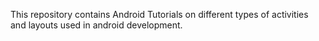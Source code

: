 This repository contains Android Tutorials on different types of activities and layouts used in android development.
